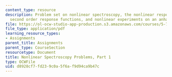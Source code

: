 ```yaml
---
content_type: resource
description: Problem set on nonlinear spectroscopy, the nonlinear response function,
  second order response functions, and nonlinear experiments on an anharmonic vibration.
file: https://ol-ocw-studio-app-production.s3.amazonaws.com/courses/5-74-introductory-quantum-mechanics-ii-spring-2009/d8928cf7fd239c0a5f6af9d94ca9b47c_MIT5_74s09_pset6.pdf
file_type: application/pdf
learning_resource_types:
- Assignments
parent_title: Assignments
parent_type: CourseSection
resourcetype: Document
title: Nonlinear Spectroscopy Problems, Part 1
type: OCWFile
uid: d8928cf7-fd23-9c0a-5f6a-f9d94ca9b47c
---
```

